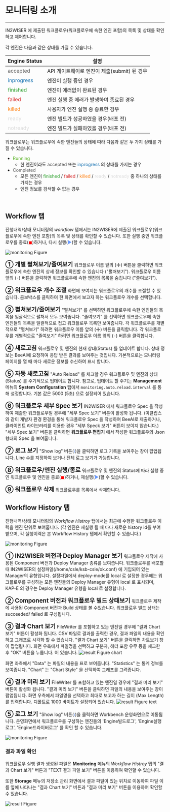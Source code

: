 # 모니터링 소개
---
IN2WISER 에 제출된 워크플로우(워크플로우에 속한 엔진 포함)의 목록 및 상태를 확인하고 제어합니다.


각 엔진은 다음과 같은 상태를 가질 수 있습니다.

Engine Status  |  설명
--|---
<span style="color:#555555">accepted</span>  |  API 게이트웨이로 엔진이 제출(submit) 된 경우
<span style="color:#1F77B4">inprogress</span>  |   엔진이 실행 중인 경우
<span style="color:#2CA02C">finished</span>  |  엔진이 에러없이 완료된 경우
<span style="color:#d62728">failed</span>  |  엔진 실행 중 에러가 발생하여 종료된 경우
<span style="color:#ff7f0e">killed</span>  |  사용자가 엔진 실행 중 종료한 경우
<span style="color:#DDDDDD">ready</span> | 엔진 빌드가 성공하였을 경우(배포 전) 
<span style="color:#DDDDDD">notready</span> | 엔진 빌드가 실패하였을 경우(배포 전) 

워크플로우는 워크플로우에 속한 엔진들의 상태에 따라 다음과 같은 두 가지 상태를 가질 수 있습니다.
- <span style="color:#56b01e">Running</span>
  - 한 엔진이라도 <span style="color:#555555">accepted</span> 또는 <span style="color:#1F77B4">inprogress</span> 의 상태를 가지는 경우
- <span style="color:#555555">Completed</span>
  - 모든 엔진이 <span style="color:#2CA02C">finished</span> / <span style="color:#d62728">failed</span> / <span style="color:#ff7f0e">killed</span> / <span style="color:#DDDDDD">ready</span> / <span style="color:#DDDDDD">notready</span> 중 하나의 상태를 가지는 경우
  - 엔진 정보를 검색할 수 없는 경우

<br>

## Workflow 탭
진행내역/상태 모니터링의 *workflow* 탭에서는 IN2WISER에 제출된 워크플로우(워크플로우에 속한 엔진 포함)의 목록 및 상태를 확인할 수 있습니다. 또한 실행 중인 워크플로우를 종료(<span style="color:red">&#9724;</span>)하거나, 다시 실행(<span style="color:#6698FF">&#9654;</span>)할 수 있습니다.

![monitoring Figure](images/2.3.2_monitoring_1906.png)


**<span style="font-size: 14pt;">&#10112; 개별 펼쳐보기/줄여보기 </span>**
워크플로우 이름 앞의 (<span style="color:#777777">&#10010;</span>) 버튼을 클릭하면 워크플로우에 속한 엔진의 상세 정보를 확인할 수 있습니다 ("펼쳐보기"). 워크플로우 이름 앞의 (<span style="color:#777777">&#8259;</span>) 버튼을 클릭하면 워크플로우에 속한 엔진의 목록을 숨깁니다 ("줄여보기").


**<span style="font-size: 14pt;">&#10113; 워크플로우 개수 조절</span>**
화면에 보여지는 워크플로우의 개수를 조절할 수 있습니다. 콤보박스를 클릭하여 한 화면에서 보고자 하는 워크플로우 개수를 선택합니다.


**<span style="font-size: 14pt;">&#10114; 펼쳐보기/줄여보기</span>**
"펼쳐보기" 를 선택하면 워크플로우에 속한 엔진들의 목록을 일괄적으로 펼쳐서 모두 보여줍니다. "줄여보기" 를 선택하면 워크플로우에 속한 엔진들의 목록을 일괄적으로 접고 워크플로우 목록만 보여줍니다.
각 워크플로우를 개별적으로 "펼쳐보기" 하려면 워크플로우 이름 앞의 (<span style="color:#777777">&#10010;</span>) 버튼을 클릭합니다. 각 워크플로우를 개별적으로 "줄여보기" 하려면 워크플로우 이름 앞의 (<span style="color:#777777">&#8259;</span>) 버튼을 클릭합니다.

**<span style="font-size: 14pt;">&#10115; 새로고침 </span>**
워크플로우 및 엔진의 현재 상태(Status) 를 업데이트 합니다. 상태 정보는 BeeAI에 요청하여 응답 받은 결과를 보여주는 것입니다. 기본적으로는 모니터링 페이지를 열 때 마다 새로운 정보를 수신하여 표시 합니다.



**<span style="font-size: 14pt;">&#10116; 자동 새로고침 </span>**
"Auto Reload" 를 체크할 경우 워크플로우 및 엔진의 상태(Status) 를 주기적으로 업데이트 합니다.
참고로, 업데이트 할 주기는 **Management** 메뉴의 **System Configuration** 탭에서 `monitoring.auto.reload.interval` 를 통해 설정합니다. 기본 값은 5000 (5초) 으로 설정되어 있습니다.

**<span style="font-size: 14pt;">&#10117; 워크플로우 세부 Spec 보기 </span>**
IN2WISER 에서 워크플로우 Spec 을 작성하여 제출한 워크플로우일 경우에 "세부 Spec 보기" 버튼이 활성화 됩니다. (이클립스와 같이 개발자 환경 환경을 통해 워크플로우 Spec 을 작성하여 BeeAI로 제출하거나, 클라이언트 라이브러리를 이용한 경우 "세부 Speck 보기" 버튼이 보이지 않습니다.)
"세부 Spec 보기" 버튼을 클릭하면 **워크플로우 편집기** 에서 작성한 워크플로우의 Json 형태의 Spec 을 보여줍니다.

**<span style="font-size: 14pt;">&#10118; 로그 보기 </span>**
"Show log" 버튼(<span style="color:#6698FF">&#8505;</span>)을 클릭하면 로그 기록을 보여주는 창이 팝업됩니다. Line 수를 지정하여 보거나 전체 로그 보기가 가능합니다.

**<span style="font-size: 14pt;">&#10119; 워크플로우/엔진 실행/종료 </span>**
워크플로우 및 엔진의 Status에 따라 실행 중인 워크플로우 및 엔진을 종료(<span style="color:red">&#9724;</span>)하거나, 재실행(<span style="color:#6698FF">&#9654;</span>)할 수 있습니다.

**<span style="font-size: 14pt;">&#10120; 워크플로우 삭제</span>**
워크플로우를 목록에서 삭제합니다.


## Workflow History 탭
진행내역/상태 모니터링의 *Workflow Histroy* 탭에서는 최근에 수행한 워크플로우 이력을 엔진 단위로 보여줍니다. (각 엔진은 재실행 될 때 마다 새로운 history id를 부여 받으며, 각 실행이력은 본 Workflow History 탭에서 확인할 수 있습니다.)

![monitoring Figure](images/2.3.2_monitoring_history_1906.png)

**<span style="font-size: 14pt;">&#10112; IN2WISER 버전과 Deploy Manager 보기 </span>**
워크플로우 제작에 사용된 Component 버전과 Deploy Manager 종류를 보여줍니다. 워크플로우를 배포할 때 IN2WISER의 설정파일(/home/csle/ksb-csle/ok.conf) 에 기입되어 있는 Manager의 유형입니다. 설정파일에서 deploy-mode를 local 로 설정한 경우에는 워크플로우를 구성하는 모든 엔진들의 Deploy Manager 유형이 local 로 표시되며, KAP-E 의 경우는 Deploy Manager 유형을 local 로 설정합니다.

**<span style="font-size: 14pt;">&#10113; Component 버전과 워크플로우 빌드 상태보기 </span>**
워크플로우 제작에 사용된 Component 버전과 Build 상태를 볼 수있습니다. 워크플로우 빌드 상태는 succeeded/ failed 로 구성됩니다.

**<span style="font-size: 14pt;">&#10114; 결과 Chart 보기 </span>**
FileWriter 를 포함하고 있는 엔진일 경우에 "결과 Chart 보기" 버튼이 활성화 됩니다. CSV 파일로 결과를 출력한 경우, 결과 파일의 내용을 확인하고 그래프로 시각화 할 수 있습니다. "결과 Chart 보기" 버튼을 클릭하면 차트보기 창이 팝업됩니다. 화면 우측에서 파일명을 선택하고 구분자, 헤더 포함 유무 등을 체크한 후 "OK" 버튼을 누릅니다.
어 있습니다.
![result Figure chart](images/2.3.2_storage_chart_1906.png)


화면 좌측에서 "Data" 는 파일의 내용을 표로 보여줍니다. "Statistics" 는 통계 정보를 보여줍니다. "Chart" 는 "Chart Style" 을 선택하여 그래프를 그려줍니다.  

**<span style="font-size: 14pt;">&#10115; 결과 미리 보기 </span>**
FileWriter 를 포함하고 있는 엔진일 경우에 "결과 미리 보기" 버튼이 활성화 됩니다. "결과 미리 보기" 버튼을 클릭하면 파일의 내용을 보여주는 창이 팝업됩니다. 화면 우측에서 파일명을 선택하고 최대로 보고자 하는 길이 (Max Length) 를 입력합니다. 디폴트로 1000 바이트가 설정되어 있습니다.
![result Figure text](images/2.3.2_storage_text_1906.png)

**<span style="font-size: 14pt;">&#10116; 로그 보기 </span>**
"Show log" 버튼(<span style="color:#6698FF">&#8505;</span>)을 클릭하면 Workbench 운영화면으로 이동됩니다. 운영화면에서 워크플로우를 구성하는 엔진들의 'Engine빌드로그', 'Engine실행로그', 'Engine드라이버로그' 를 확인 할 수 있습니다.

![monitoring Figure](images/2.3.2_monitoring_log_1906.png)


### 결과 파일 확인
워크플로우 실행 결과 생성된 파일은 **Monitoring** 메뉴의 *Workflow Histroy* 탭의 "결과 Chart 보기" 버튼과 "TEXT 결과 파일 보기" 버튼을 이용하여 확인할 수 있습니다.

또한  **Storage** 메뉴의 저장소 관리 화면에서 결과 파일이 있는 위치로 이동하여 파일 이름 옆에 나타나는 "결과 Chart 보기" 버튼과 "결과 미리 보기" 버튼을 이용하여 확인할 수 있습니다.

![result Figure](images/2.3.2_storage_1906.png)